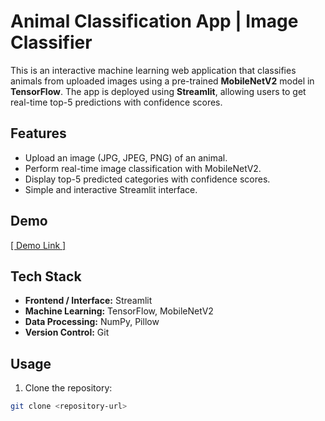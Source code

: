 # Animal Classification App | Image Classifier

This is an interactive machine learning web application that classifies animals from uploaded images using a pre-trained **MobileNetV2** model in **TensorFlow**. The app is deployed using **Streamlit**, allowing users to get real-time top-5 predictions with confidence scores.

## Features
- Upload an image (JPG, JPEG, PNG) of an animal.
- Perform real-time image classification with MobileNetV2.
- Display top-5 predicted categories with confidence scores.
- Simple and interactive Streamlit interface.

## Demo
[[ Demo Link ]](https://img-classicifier-szzuyi3qgp5cdvuda4rusu.streamlit.app/)



## Tech Stack
- **Frontend / Interface:** Streamlit  
- **Machine Learning:** TensorFlow, MobileNetV2  
- **Data Processing:** NumPy, Pillow  
- **Version Control:** Git

## Usage
1. Clone the repository:
```bash
git clone <repository-url>
